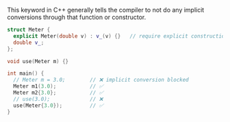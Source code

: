 This keyword in C++ generally tells the compiler to not do any implicit conversions through that function or constructor. 

```c++
struct Meter {
  explicit Meter(double v) : v_(v) {}   // require explicit construction
  double v_;
};

void use(Meter m) {}

int main() {
  // Meter m = 3.0;        // ❌ implicit conversion blocked
  Meter m1(3.0);           // ✅
  Meter m2{3.0};           // ✅
  // use(3.0);             // ❌
  use(Meter{3.0});         // ✅
}
```